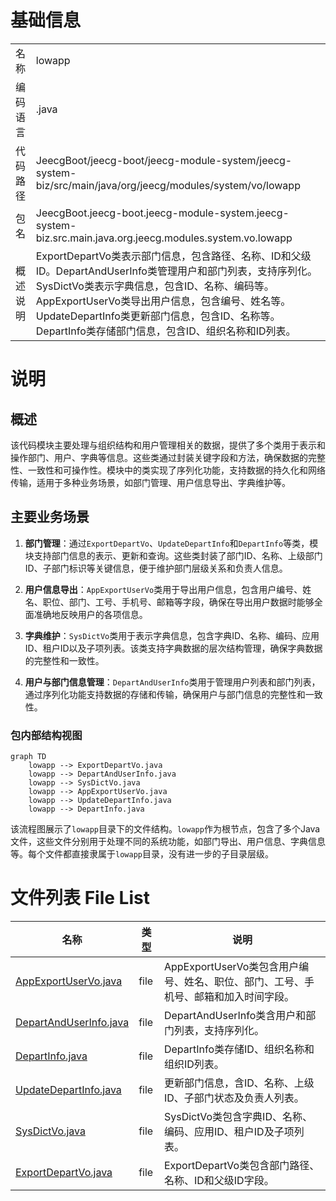 # 基础信息

|      |      |
|------|------|
| 名称 | lowapp |
| 编码语言 | .java |
| 代码路径 | JeecgBoot/jeecg-boot/jeecg-module-system/jeecg-system-biz/src/main/java/org/jeecg/modules/system/vo/lowapp |
| 包名 | JeecgBoot.jeecg-boot.jeecg-module-system.jeecg-system-biz.src.main.java.org.jeecg.modules.system.vo.lowapp |
| 概述说明 | ExportDepartVo类表示部门信息，包含路径、名称、ID和父级ID。DepartAndUserInfo类管理用户和部门列表，支持序列化。SysDictVo类表示字典信息，包含ID、名称、编码等。AppExportUserVo类导出用户信息，包含编号、姓名等。UpdateDepartInfo类更新部门信息，包含ID、名称等。DepartInfo类存储部门信息，包含ID、组织名称和ID列表。 |

# 说明

## 概述

该代码模块主要处理与组织结构和用户管理相关的数据，提供了多个类用于表示和操作部门、用户、字典等信息。这些类通过封装关键字段和方法，确保数据的完整性、一致性和可操作性。模块中的类实现了序列化功能，支持数据的持久化和网络传输，适用于多种业务场景，如部门管理、用户信息导出、字典维护等。

## 主要业务场景

1. **部门管理**：通过`ExportDepartVo`、`UpdateDepartInfo`和`DepartInfo`等类，模块支持部门信息的表示、更新和查询。这些类封装了部门ID、名称、上级部门ID、子部门标识等关键信息，便于维护部门层级关系和负责人信息。

2. **用户信息导出**：`AppExportUserVo`类用于导出用户信息，包含用户编号、姓名、职位、部门、工号、手机号、邮箱等字段，确保在导出用户数据时能够全面准确地反映用户的各项信息。

3. **字典维护**：`SysDictVo`类用于表示字典信息，包含字典ID、名称、编码、应用ID、租户ID以及子项列表。该类支持字典数据的层次结构管理，确保字典数据的完整性和一致性。

4. **用户与部门信息管理**：`DepartAndUserInfo`类用于管理用户列表和部门列表，通过序列化功能支持数据的存储和传输，确保用户与部门信息的完整性和一致性。


### 包内部结构视图

```mermaid
graph TD
    lowapp --> ExportDepartVo.java
    lowapp --> DepartAndUserInfo.java
    lowapp --> SysDictVo.java
    lowapp --> AppExportUserVo.java
    lowapp --> UpdateDepartInfo.java
    lowapp --> DepartInfo.java
```

该流程图展示了`lowapp`目录下的文件结构。`lowapp`作为根节点，包含了多个Java文件，这些文件分别用于处理不同的系统功能，如部门导出、用户信息、字典信息等。每个文件都直接隶属于`lowapp`目录，没有进一步的子目录层级。

# 文件列表 File List

| 名称   | 类型  | 说明 |
|-------|------|-------------|
| [AppExportUserVo.java](AppExportUserVo.md) | file | AppExportUserVo类包含用户编号、姓名、职位、部门、工号、手机号、邮箱和加入时间字段。 |
| [DepartAndUserInfo.java](DepartAndUserInfo.md) | file | DepartAndUserInfo类含用户和部门列表，支持序列化。 |
| [DepartInfo.java](DepartInfo.md) | file | DepartInfo类存储ID、组织名称和组织ID列表。 |
| [UpdateDepartInfo.java](UpdateDepartInfo.md) | file | 更新部门信息，含ID、名称、上级ID、子部门状态及负责人列表。 |
| [SysDictVo.java](SysDictVo.md) | file | SysDictVo类包含字典ID、名称、编码、应用ID、租户ID及子项列表。 |
| [ExportDepartVo.java](ExportDepartVo.md) | file | ExportDepartVo类包含部门路径、名称、ID和父级ID字段。 |



